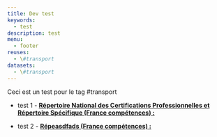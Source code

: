 ```yaml
---
title: Dev test
keywords:
  - test
description: test
menu:
  - footer
reuses:
  - \#transport
datasets:
  - \#transport
---
```


Ceci est un test pour le tag #transport

- test 1 - **[Répertoire National des Certifications Professionnelles et Répertoire Spécifique (France compétences) :](/datasets/repertoire-national-des-certifications-professionnelles-et-repertoire-specifique/)**

- test 2 - **[Répeasdfads (France compétences) :](/datasets/asdfasd/)**
